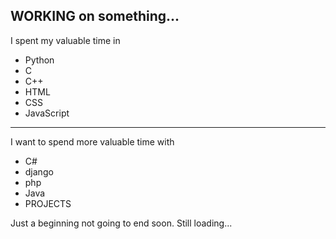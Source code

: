 ## WORKING on something...

I spent my valuable time in 
- Python
- C
- C++
- HTML
- CSS
- JavaScript

<hr>

I want to spend more valuable time with 

- C#
- django
- php
- Java
- PROJECTS

Just a beginning not going to end soon. 
Still loading...
